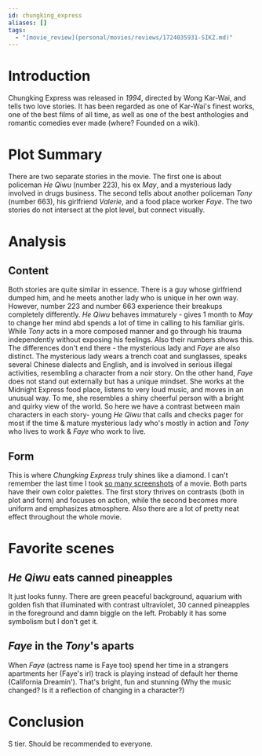 ```yaml
---
id: chungking_express
aliases: []
tags:
  - "[movie_review](personal/movies/reviews/1724035931-SIKZ.md)"
---
```


# Introduction
Chungking Express was released in *1994*, directed by Wong Kar-Wai, and tells two love stories. It has been regarded as one of Kar-Wai's finest works, one of the best films of all time, as well as one of the best anthologies and romantic comedies ever made (where? Founded on a wiki).

# Plot Summary
There are two separate stories in the movie. The first one is about policeman *He Qiwu* (number 223), his ex *May*, and a mysterious lady involved in drugs business. The second tells about another policeman *Tony* (number 663), his girlfriend *Valerie*, and a food place worker *Faye*. The two stories do not intersect at the plot level, but connect visually.

# Analysis
## Content
Both stories are quite similar in essence. There is a guy whose girlfriend dumped him, and he meets another lady who is unique in her own way. However, number 223 and number 663 experience their breakups completely differently. *He Qiwu* behaves immaturely - gives 1 month to *May* to change her mind abd spends a lot of time in calling to his familiar girls. While *Tony* acts in a more composed manner and go through his trauma independently without exposing his feelings. Also their numbers shows this. The differences don't end there - the mysterious lady and *Faye* are also distinct. The mysterious lady wears a trench coat and sunglasses, speaks several Chinese dialects and English, and is involved in serious illegal activities, resembling a character from a noir story. On the other hand, *Faye* does not stand out externally but has a unique mindset. She works at the Midnight Express food place, listens to very loud music, and moves in an unusual way. To me, she resembles a shiny cheerful person with a bright and quirky view of the world. So here we have a contrast between main characters in each story- young *He Qiwu* that calls and checks pager for most if the time & mature mysterious lady who's mostly in action and *Tony* who lives to work & *Faye* who work to live.
## Form
This is where *Chungking Express* truly shines like a diamond. I can't remember the last time I took [so many screenshots](https://x.com/suzumenobu/status/1825104569191530788) of a movie. Both parts have their own color palettes. The first story thrives on contrasts (both in plot and form) and focuses on action, while the second becomes more uniform and emphasizes atmosphere. Also there are a lot of pretty neat effect throughout the whole movie.

# Favorite scenes
## *He Qiwu* eats canned pineapples
It just looks funny. There are green peaceful background, aquarium with golden fish that illuminated with contrast ultraviolet, 30 canned pineapples in the foreground and damn biggle on the left. Probably it has some symbolism but I don't get it.

## *Faye* in the *Tony*'s aparts
When *Faye* (actress name is Faye too) spend her time in a strangers apartments her (Faye's irl) track is playing instead of default her theme (California Dreamin'). That's bright, fun and stunning (Why the music changed? Is it a reflection of changing in a character?)

# Conclusion
S tier. Should be recommended to everyone.
